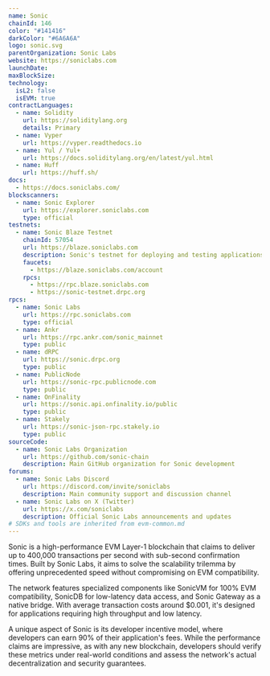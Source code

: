 ```yaml
---
name: Sonic
chainId: 146
color: "#141416"
darkColor: "#6A6A6A"
logo: sonic.svg
parentOrganization: Sonic Labs
website: https://soniclabs.com
launchDate: 
maxBlockSize: 
technology:
  isL2: false
  isEVM: true
contractLanguages:
  - name: Solidity
    url: https://soliditylang.org
    details: Primary
  - name: Vyper
    url: https://vyper.readthedocs.io
  - name: Yul / Yul+
    url: https://docs.soliditylang.org/en/latest/yul.html
  - name: Huff
    url: https://huff.sh/
docs:
  - https://docs.soniclabs.com/
blockscanners:
  - name: Sonic Explorer
    url: https://explorer.soniclabs.com
    type: official
testnets:
  - name: Sonic Blaze Testnet
    chainId: 57054
    url: https://blaze.soniclabs.com
    description: Sonic's testnet for deploying and testing applications on the high-performance Sonic blockchain.
    faucets:
      - https://blaze.soniclabs.com/account
    rpcs:
      - https://rpc.blaze.soniclabs.com
      - https://sonic-testnet.drpc.org
rpcs:
  - name: Sonic Labs
    url: https://rpc.soniclabs.com
    type: official
  - name: Ankr
    url: https://rpc.ankr.com/sonic_mainnet
    type: public
  - name: dRPC
    url: https://sonic.drpc.org
    type: public
  - name: PublicNode
    url: https://sonic-rpc.publicnode.com
    type: public
  - name: OnFinality
    url: https://sonic.api.onfinality.io/public
    type: public
  - name: Stakely
    url: https://sonic-json-rpc.stakely.io
    type: public
sourceCode:
  - name: Sonic Labs Organization
    url: https://github.com/sonic-chain
    description: Main GitHub organization for Sonic development
forums:
  - name: Sonic Labs Discord
    url: https://discord.com/invite/soniclabs
    description: Main community support and discussion channel
  - name: Sonic Labs on X (Twitter)  
    url: https://x.com/soniclabs
    description: Official Sonic Labs announcements and updates
# SDKs and tools are inherited from evm-common.md
---
```


Sonic is a high-performance EVM Layer-1 blockchain that claims to deliver up to 400,000 transactions per second with sub-second confirmation times. Built by Sonic Labs, it aims to solve the scalability trilemma by offering unprecedented speed without compromising on EVM compatibility.

The network features specialized components like SonicVM for 100% EVM compatibility, SonicDB for low-latency data access, and Sonic Gateway as a native bridge. With average transaction costs around $0.001, it's designed for applications requiring high throughput and low latency.

A unique aspect of Sonic is its developer incentive model, where developers can earn 90% of their application's fees. While the performance claims are impressive, as with any new blockchain, developers should verify these metrics under real-world conditions and assess the network's actual decentralization and security guarantees.